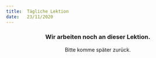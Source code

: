 ```yaml
---
title:  Tägliche Lektion
date:   23/11/2020
---
```


### <center>Wir arbeiten noch an dieser Lektion.</center>
<center>Bitte komme später zurück.</center>
